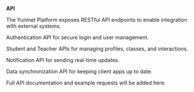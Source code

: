 ﻿**API**

The Yuninet Platform exposes RESTful API endpoints to enable integration with external systems.

Authentication API for secure login and user management.  

Student and Teacher APIs for managing profiles, classes, and interactions.  

Notification API for sending real-time updates.  

Data synchronization API for keeping client apps up to date.

Full API documentation and example requests will be added here.
